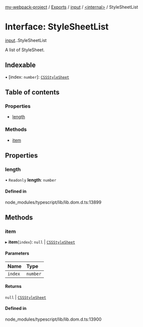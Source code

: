 [my-webpack-project](../README.md) / [Exports](../modules.md) / [input](../modules/input.md) / [<internal\>](../modules/input._internal_.md) / StyleSheetList

# Interface: StyleSheetList

[input](../modules/input.md).[<internal>](../modules/input._internal_.md).StyleSheetList

A list of StyleSheet.

## Indexable

▪ [index: `number`]: [`CSSStyleSheet`](../modules/input._internal_.md#cssstylesheet)

## Table of contents

### Properties

- [length](input._internal_.StyleSheetList.md#length)

### Methods

- [item](input._internal_.StyleSheetList.md#item)

## Properties

### length

• `Readonly` **length**: `number`

#### Defined in

node_modules/typescript/lib/lib.dom.d.ts:13899

## Methods

### item

▸ **item**(`index`): ``null`` \| [`CSSStyleSheet`](../modules/input._internal_.md#cssstylesheet)

#### Parameters

| Name | Type |
| :------ | :------ |
| `index` | `number` |

#### Returns

``null`` \| [`CSSStyleSheet`](../modules/input._internal_.md#cssstylesheet)

#### Defined in

node_modules/typescript/lib/lib.dom.d.ts:13900
